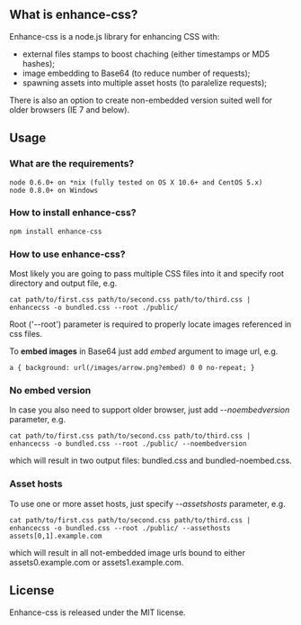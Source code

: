 ## What is enhance-css? ##

Enhance-css is a node.js library for enhancing CSS with:

* external files stamps to boost chaching (either timestamps or MD5 hashes);
* image embedding to Base64 (to reduce number of requests);
* spawning assets into multiple asset hosts (to paralelize requests);

There is also an option to create non-embedded version suited well for older browsers (IE 7 and below).

## Usage ##

### What are the requirements? ###

    node 0.6.0+ on *nix (fully tested on OS X 10.6+ and CentOS 5.x)
    node 0.8.0+ on Windows

### How to install enhance-css? ###

    npm install enhance-css


### How to use enhance-css? ###

Most likely you are going to pass multiple CSS files into it and specify root directory and output file, e.g.

    cat path/to/first.css path/to/second.css path/to/third.css | enhancecss -o bundled.css --root ./public/

Root ('--root') parameter is required to properly locate images referenced in css files.

To **embed images** in Base64 just add *embed* argument to image url, e.g.

    a { background: url(/images/arrow.png?embed) 0 0 no-repeat; }

### No embed version ###

In case you also need to support older browser, just add *--noembedversion* parameter, e.g.

    cat path/to/first.css path/to/second.css path/to/third.css | enhancecss -o bundled.css --root ./public/ --noembedversion

which will result in two output files: bundled.css and bundled-noembed.css.

### Asset hosts ####

To use one or more asset hosts, just specify *--assetshosts* parameter, e.g.

    cat path/to/first.css path/to/second.css path/to/third.css | enhancecss -o bundled.css --root ./public/ --assethosts assets[0,1].example.com

which will result in all not-embedded image urls bound to either assets0.example.com or assets1.example.com.

## License ##

Enhance-css is released under the MIT license.